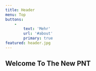 ```yaml
---
title: Header
menu: Top
buttons:
    -
        text: 'Mehr'
        url: '#about'
        primary: true
featured: header.jpg
---
```


## Welcome To The New PNT